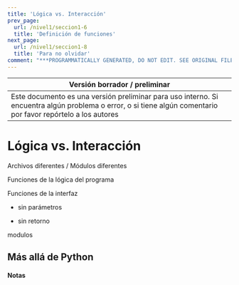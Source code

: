 ```yaml
---
title: 'Lógica vs. Interacción'
prev_page:
  url: /nivel1/seccion1-6
  title: 'Definición de funciones'
next_page:
  url: /nivel1/seccion1-8
  title: 'Para no olvidar'
comment: "***PROGRAMMATICALLY GENERATED, DO NOT EDIT. SEE ORIGINAL FILES IN /content***"
---
```

Versión borrador / preliminar |
-------------------|
Este documento es una versión preliminar para uso interno. Si encuentra algún problema o error, o si tiene algún comentario por favor repórtelo a los autores|


# Lógica vs. Interacción


Archivos diferentes / Módulos diferentes

Funciones de la lógica del programa


Funciones de la interfaz

 - sin parámetros
 
 - sin retorno


modulos


## Más allá de Python




#### Notas 


